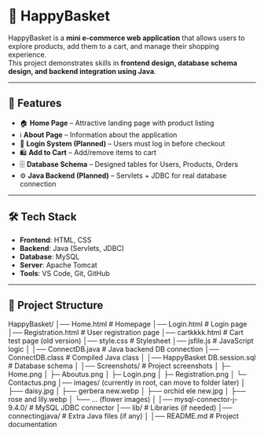 # 🛒 HappyBasket

HappyBasket is a **mini e-commerce web application** that allows users to explore products, add them to a cart, and manage their shopping experience.  
This project demonstrates skills in **frontend design, database schema design, and backend integration using Java**.

---

## 🚀 Features
- 🏠 **Home Page** – Attractive landing page with product listing
- ℹ️ **About Page** – Information about the application
- 🔑 **Login System (Planned)** – Users must log in before checkout
- 🛍️ **Add to Cart** – Add/remove items to cart
- 🗄️ **Database Schema** – Designed tables for Users, Products, Orders
- ⚙️ **Java Backend (Planned)** – Servlets + JDBC for real database connection

---

## 🛠️ Tech Stack
- **Frontend**: HTML, CSS  
- **Backend**: Java (Servlets, JDBC)  
- **Database**: MySQL  
- **Server**: Apache Tomcat  
- **Tools**: VS Code, Git, GitHub  

---

## 📂 Project Structure
HappyBasket/
│── Home.html              # Homepage
│── Login.html             # Login page
│── Registration.html      # User registration page
│── cartkkkk.html          # Cart test page (old version)
│── style.css              # Stylesheet
│── jsfile.js              # JavaScript logic
│
│── ConnectDB.java         # Java backend DB connection
│── ConnectDB.class        # Compiled Java class
│
│── HappyBasket DB.session.sql  # Database schema
│
│── Screenshots/           # Project screenshots
│ ├─ Home.png
│ ├─ Aboutus.png
│ ├─ Login.png
│ ├─ Registration.png
│ └─ Contactus.png
│── images/ (currently in root, can move to folder later)
│    ├── daisy.jpg
│    ├── gerbera new.webp
│    ├── orchid ele new.jpg
│    ├── rose and lily.webp
│    └── ... (flower images)
│
│── mysql-connector-j-9.4.0/   # MySQL JDBC connector
│── lib/                       # Libraries (if needed)
│── connectingjava/            # Extra Java files (if any)
│
│── README.md                  # Project documentation
